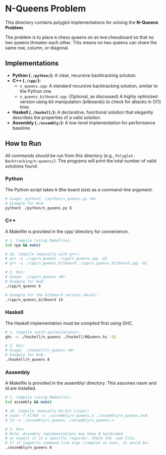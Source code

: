 # N-Queens Problem

This directory contains polyglot implementations for solving the **N-Queens Problem**.

The problem is to place `N` chess queens on an `N×N` chessboard so that no two queens threaten each other. This means no two queens can share the same row, column, or diagonal.

## Implementations

* **Python (`./python/`):** A clear, recursive backtracking solution.
* **C++ (`./cpp/`):**
    * `n_queens.cpp`: A standard recursive backtracking solution, similar to the Python one.
    * `n_queens_bitboard.cpp`: (Optional, as discussed) A highly optimized version using bit manipulation (bitboards) to check for attacks in O(1) time.
* **Haskell (`./haskell/`):** A declarative, functional solution that elegantly describes the properties of a valid solution.
* **Assembly (`./assembly/`):** A low-level implementation for performance baseline.

## How to Run

All commands should be run from this directory (e.g., `Polyglot-Backtracking/n-queens/`). The programs will print the total number of valid solutions found.

### Python

The Python script takes `N` (the board size) as a command-line argument.

```bash
# Usage: python3 ./python/n_queens.py <N>
# Example for N=8:
python3 ./python/n_queens.py 8
```

### C++

A Makefile is provided in the cpp/ directory for convenience.

```bash
# 1. Compile (using Makefile):
(cd cpp && make)

# 1b. Compile (manually with g++):
# g++ -o ./cpp/n_queens ./cpp/n_queens.cpp -O2
# g++ -o ./cpp/n_queens_bitboard ./cpp/n_queens_bitboard.cpp -O2

# 2. Run:
# Usage: ./cpp/n_queens <N>
# Example for N=8:
./cpp/n_queens 8

# Example for the bitboard version (N=14):
./cpp/n_queens_bitboard 14
```

### Haskell

The Haskell implementation must be compiled first using GHC.

```bash
# 1. Compile (with optimizations):
ghc -o ./haskell/n_queens ./haskell/NQueens.hs -O2

# 2. Run:
# Usage: ./haskell/n_queens <N>
# Example for N=8:
./haskell/n_queens 8
```

### Assembly

A Makefile is provided in the assembly/ directory. This assumes nasm and ld are installed.

```bash
# 1. Compile (using Makefile):
(cd assembly && make)

# 1b. Compile (manually 64-bit Linux):
# nasm -f elf64 -o ./assembly/n_queens.o ./assembly/n_queens.asm
# ld -o ./assembly/n_queens ./assembly/n_queens.o

# 2. Run:
# Note: Assembly implementations may have N hardcoded
# or expect it in a specific register. Check the .asm file.
# If it supports command-line args (complex in asm), it would be:
./assembly/n_queens 8
```